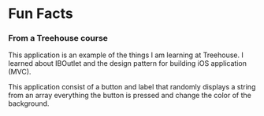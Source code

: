 # Fun Facts
### From a Treehouse course

This application is an example of the things I am learning at Treehouse.
I learned about IBOutlet and the design pattern for building iOS application (MVC).

This application consist of a button and label that randomly displays a string from
an array everything the button is pressed and change the color of the background.

 